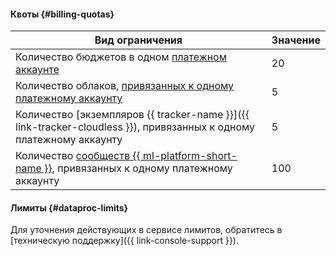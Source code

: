 #### Квоты {#billing-quotas}

Вид ограничения | Значение                                                                                                       
--- |----------------------------------------------------------------------------------------------------------------
Количество бюджетов в одном [платежном аккаунте](../../billing/concepts/billing-account.md) | 20                                                                                                             
Количество облаков, [привязанных к одному платежному аккаунту](../../billing/operations/pin-cloud.md) | 5                                                                                                              
Количество [экземпляров {{ tracker-name }}]({{ link-tracker-cloudless }}), привязанных к одному платежному аккаунту | 5                                                                                                              
Количество [сообществ {{ ml-platform-short-name }}](../../datasphere/concepts/community.md), привязанных к одному платежному аккаунту | 100

#### Лимиты {#dataproc-limits}

Для уточнения действующих в сервисе лимитов, обратитесь в [техническую поддержку]({{ link-console-support }}).